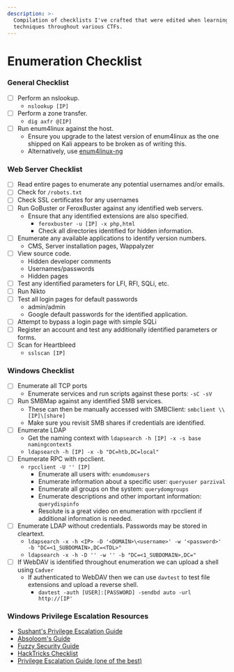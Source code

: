 ```yaml
---
description: >-
  Compilation of checklists I've crafted that were edited when learning new
  techniques throughout various CTFs.
---
```


# Enumeration Checklist

### General Checklist

* [ ] Perform an nslookup.
  * `nslookup [IP]`
* [ ] Perform a zone transfer.
  * `dig axfr @[IP]`
* [ ] Run enum4linux against the host.&#x20;
  * Ensure you upgrade to the latest version of enum4linux as the one shipped on Kali appears to be broken as of writing this.
  * Alternatively, use [enum4linux-ng](https://github.com/cddmp/enum4linux-ng)

### Web Server Checklist

* [ ] Read entire pages to enumerate any potential usernames and/or emails.
* [ ] Check for `/robots.txt`
* [ ] Check SSL certificates for any usernames
* [ ] Run GoBuster or FeroxBuster against any identified web servers.&#x20;
  * Ensure that any identified extensions are also specified.&#x20;
    * `feroxbuster -u [IP] -x php,html`
    * Check all directories identified for hidden information.
* [ ] Enumerate any available applications to identify version numbers.
  * CMS, Server installation pages, Wappalyzer
* [ ] View source code.
  * Hidden developer comments
  * Usernames/passwords
  * Hidden pages
* [ ] Test any identified parameters for LFI, RFI, SQLi, etc.&#x20;
* [ ] Run Nikto
* [ ] Test all login pages for default passwords
  * admin/admin
  * Google default passwords for the identified application.
* [ ] Attempt to bypass a login page with simple SQLi
* [ ] Register an account and test any additionally identified parameters or forms.
* [ ] Scan for Heartbleed
  * `sslscan [IP]`

### Windows Checklist

* [ ] Enumerate all TCP ports
  * Enumerate services and run scripts against these ports: `-sC -sV`
* [ ] Run SMBMap against any identified SMB services.&#x20;
  * These can then be manually accessed with SMBClient: `smbclient \\[IP]\[share]`
  * Make sure you revisit SMB shares if credentials are identified.
* [ ] Enumerate LDAP
  * Get the naming context with `ldapsearch -h [IP] -x -s base namingcontexts`
  * `ldapsearch -h [IP] -x -b "DC=htb,DC=local"`
* [ ] Enumerate RPC with rpcclient.
  * `rpcclient -U '' [IP]`
    * Enumerate all users with: `enumdomusers`
    * Enumerate information about a specific user: `queryuser parzival`
    * Enumerate all groups on the system: `querydomgroups`
    * Enumerate descriptions and other important information: `querydispinfo`
    * Resolute is a great video on enumeration with rpcclient if additional information is needed.
* [ ] Enumerate LDAP without credentials. Passwords may be stored in cleartext.&#x20;
  * `ldapsearch -x -h <IP> -D '<DOMAIN>\<username>' -w '<password>' -b "DC=<1_SUBDOMAIN>,DC=<TDL>"`
  * `ldapsearch -x -h -D '' -w '' -b "DC=<1_SUBDOMAIN>,DC="`
* [ ] If WebDAV is identified throughout enumeration we can upload a shell using `Cadver`
  * If authenticated to WebDAV then we can use `davtest` to test file extensions and upload a reverse shell.&#x20;
    * `davtest -auth [USER]:[PASSWORD] -sendbd auto -url http://[IP'`

### Windows Privilege Escalation Resources

* [Sushant's Privilege Escalation Guide](https://sushant747.gitbooks.io/total-oscp-guide/content/privilege\_escalation\_windows.html)
* [Absoloom's Guide](https://www.absolomb.com/2018-01-26-Windows-Privilege-Escalation-Guide/)
* [Fuzzy Security Guide](https://www.fuzzysecurity.com/tutorials/16.html)
* [HackTricks Checklist](https://book.hacktricks.xyz/windows/checklist-windows-privilege-escalation)
* [Privilege Escalation Guide (one of the best)](https://infosecwriteups.com/privilege-escalation-in-windows-380bee3a2842)

